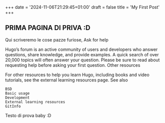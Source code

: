 +++
date = '2024-11-06T21:29:45+01:00'
draft = false
title = 'My First Post'
+++

## PRIMA PAGINA DI PRIVA :D

Qui scriveremo le cose pazze furiose, Ask for help

Hugo’s forum is an active community of users and developers who answer questions, share knowledge, and provide examples. A quick search of over 20,000 topics will often answer your question. Please be sure to read about requesting help before asking your first question.
Other resources

For other resources to help you learn Hugo, including books and video tutorials, see the external learning resources page.
See also

    BSD
    Basic usage
    Development
    External learning resources
    GitInfo
Testo di prova baby :D